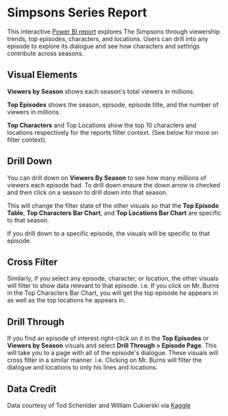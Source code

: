 # Simpsons Series Report
This interactive [Power BI report](https://app.powerbi.com/view?r=eyJrIjoiNmEwOWMzY2EtY2Q2ZS00ZjIxLWExOWMtNDFiZjA2OTVhNjg1IiwidCI6ImJjMzM5NDJjLTE2YjQtNDcwYS04Yjc5LTk1MmNmMzY0NmJjYiIsImMiOjZ9) explores The Simpsons through viewership trends, top episodes, characters, and locations. Users can drill into any episode to explore its dialogue and see how characters and settings contribute across seasons.

## Visual Elements
**Viewers by Season** shows each season's total viewers in millions.

**Top Episodes** shows the season, episode, episode title, and the number of viewers in millions.

**Top Characters** and Top Locations show the top 10 characters and locations respectively for the reports filter context. (See below for more on filter context).  

## Drill Down
You can drill down on **Viewers By Season** to see how many millions of viewers each episode had. To drill down ensure the down arrow is checked and then click on a season to drill down into that season. 

This will change the filter state of the other visuals so that the **Top Episode Table**, **Top Characters Bar Chart**, and **Top Locations Bar Chart** are specific to that season.

If you drill down to a specific episode, the visuals will be specific to that episode.

## Cross Filter
Similarly, if you select any episode, character, or location, the other visuals will filter to show data relevant to that episode. i.e. If you click on Mr. Burns in the Top Characters Bar Chart, you will get the top episode he appears in as well as the top locations he appears in. 

## Drill Through
If you find an episode of interest right-click on it in the **Top Episodes** or **Viewers by Season** visuals and select **Drill Through > Episode Page**. This will take you to a page with all of the episode's dialogue. These visuals will cross filter in a similar manner. i.e. Clicking on Mr. Burns will filter the dialogue and locations to only his lines and locations.

## Data Credit
Data courtesy of Tod Schenider and William Cukierski via [Kaggle](https://www.kaggle.com/datasets/prashant111/the-simpsons-dataset)

